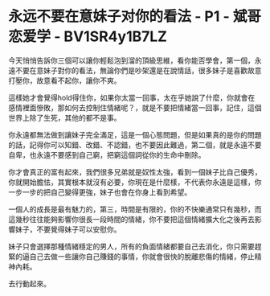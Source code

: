 # 永远不要在意妹子对你的看法 - P1 - 斌哥恋爱学 - BV1SR4y1B7LZ

今天悄悄告訴你三個可以讓你輕鬆泡到溜的頂級思維，看你能否學會，第一個，永遠不要在意妹子對你的看法，無論你們是吵架還是在說情話，很多妹子是喜歡故意打壓你，故意看不起你，讓你不爽。

這樣她才會覺得hold得住你，如果你太當一回事，太在乎她說了什麼，你就會在感情裡面慘敗，那如何去控制住情緒呢？，就是不要把情緒當一回事，記住，這個世界上除了生死，其他的都不是事。

你永遠都無法做到讓妹子完全滿足，這是一個心態問題，但是如果真的是你的問題的話，記得你可以知錯、改錯、不認錯，也不要因此難過，第二個，就是永遠不要自卑，也永遠不要感到自己窮，把窮這個詞從你的生命中刪除。

你才會真正的富有起來，我們很多兄弟就是奴性太強，看到一個妹子比自己優秀，你就開始膽怯，其實根本就沒有必要，你現在是什麼樣，不代表你永遠是這樣，你一步一步的把自己變得更強，妹子也會在你身上看到希望。

一個人的成長是最有魅力的，第三，時間是有限的，你的不快樂通常只有幾秒，而這幾秒往往能夠影響你很長一段時間的情緒，你不要把這個情緒擴大化之後再去影響妹子，不要覺得妹子可以安慰你。

妹子只會選擇那種情緒穩定的男人，所有的負面情緒都要自己去消化，你只需要趕緊的逼自己去做一些讓你自己賺錢的事情，你就會很快的脫離悲傷的情緒，停止精神內耗。

去行動起來。